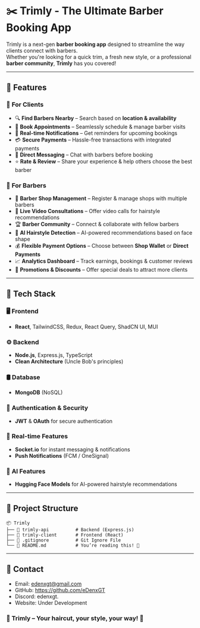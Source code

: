 # ✂️ Trimly - The Ultimate Barber Booking App  

Trimly is a next-gen **barber booking app** designed to streamline the way clients connect with barbers.  
Whether you're looking for a quick trim, a fresh new style, or a professional **barber community**, **Trimly** has you covered!  

---

## 🚀 Features  

### 🔹 **For Clients**  
- 🔍 **Find Barbers Nearby** – Search based on **location & availability**  
- 📅 **Book Appointments** – Seamlessly schedule & manage barber visits  
- 🔔 **Real-time Notifications** – Get reminders for upcoming bookings  
- 💳 **Secure Payments** – Hassle-free transactions with integrated payments  
- 💬 **Direct Messaging** – Chat with barbers before booking  
- ⭐ **Rate & Review** – Share your experience & help others choose the best barber  

### 🔹 **For Barbers**  
- 🏪 **Barber Shop Management** – Register & manage shops with multiple barbers  
- 🎥 **Live Video Consultations** – Offer video calls for hairstyle recommendations  
- 🏆 **Barber Community** – Connect & collaborate with fellow barbers  
- 🤖 **AI Hairstyle Detection** – AI-powered recommendations based on face shape  
- 💰 **Flexible Payment Options** – Choose between **Shop Wallet** or **Direct Payments**  
- 📈 **Analytics Dashboard** – Track earnings, bookings & customer reviews  
- 🚀 **Promotions & Discounts** – Offer special deals to attract more clients  

---

## 🔧 Tech Stack  

### 🖥 **Frontend**  
- **React**, TailwindCSS, Redux, React Query, ShadCN UI, MUI  

### ⚙️ **Backend**  
- **Node.js**, Express.js, TypeScript  
- **Clean Architecture** (Uncle Bob's principles)  

### 🛢 **Database**  
- **MongoDB** (NoSQL)  

### 🔐 **Authentication & Security**  
- **JWT** & **OAuth** for secure authentication  

### 📡 **Real-time Features**  
- **Socket.io** for instant messaging & notifications  
- **Push Notifications** (FCM / OneSignal)  

### 🧠 **AI Features**  
- **Hugging Face Models** for AI-powered hairstyle recommendations  

---

## 📂 Project Structure  

```
📦 Trimly
├── 📁 trimly-api          # Backend (Express.js)
├── 📁 trimly-client       # Frontend (React)
├── 📄 .gitignore          # Git Ignore File
└── 📄 README.md           # You’re reading this! 🚀
```

---

## 🤝 Contact

- Email: edenxgt@gmail.com
- GitHub: https://github.com/eDenxGT
- Discord: edenxgt.
- Website: Under Development

### 💈 Trimly – Your haircut, your style, your way! 🚀
